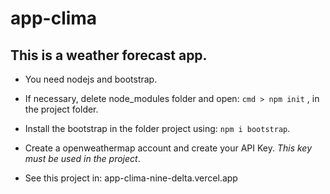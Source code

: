 # app-clima
 
## **This is a weather forecast app.**

* You need nodejs and bootstrap.
* If necessary, delete node_modules folder and open: `cmd > npm init` , in the project folder.
* Install the bootstrap in the folder project using: `npm i bootstrap`.

* Create a openweathermap account and create your API Key. _This key must be used in the project_.

* See this project in:  app-clima-nine-delta.vercel.app
